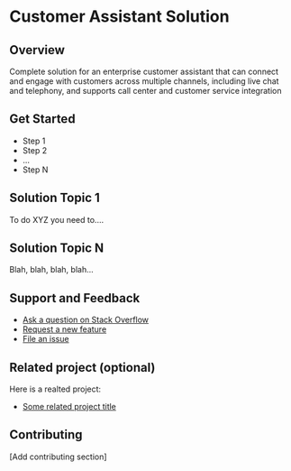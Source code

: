 # Customer Assistant Solution
## Overview
Complete solution for an enterprise customer assistant that can connect and engage with customers across multiple channels, including live chat and telephony, and supports call center and customer service integration
## Get Started
- Step 1
- Step 2
- ...
- Step N
## Solution Topic 1
To do XYZ you need to....
## Solution Topic N
Blah, blah, blah, blah...
## Support and Feedback
- [Ask a question on Stack Overflow](http://add.url.com)
- [Request a new feature](http://add.url.com)
- [File an issue](http://add.url.com)
## Related project (optional)
Here is a realted project:
- [Some related project title](http://add.url.com)
## Contributing
[Add contributing section]